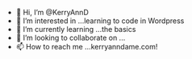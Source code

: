 - 👋 Hi, I’m @KerryAnnD
- 👀 I’m interested in ...learning to code in Wordpress
- 🌱 I’m currently learning ...the basics
- 💞️ I’m looking to collaborate on ...
- 📫 How to reach me ...kerryanndame.com!

<!---
KerryAnnD/KerryAnnD is a ✨ special ✨ repository because its `README.md` (this file) appears on your GitHub profile.
You can click the Preview link to take a look at your changes.
--->
